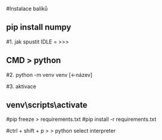 #Instalace balíků
## pip install numpy

#1. jak spustit IDLE = >>>
## CMD > python

#2. python -m venv venv [<-název]

#3. aktivace
## venv\scripts\activate

#pip freeze > requirements.txt
#pip install -r requirements.txt

#ctrl + shift + p > > python select interpreter
